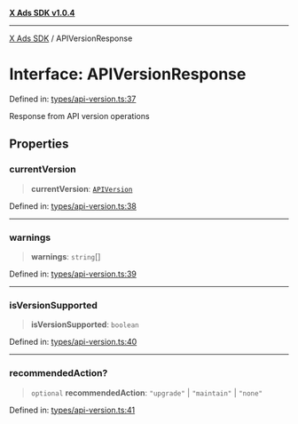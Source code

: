 [**X Ads SDK v1.0.4**](../README.md)

***

[X Ads SDK](../globals.md) / APIVersionResponse

# Interface: APIVersionResponse

Defined in: [types/api-version.ts:37](https://github.com/kage1020/x-ads-sdk/blob/main/src/types/api-version.ts#L37)

Response from API version operations

## Properties

### currentVersion

> **currentVersion**: [`APIVersion`](../enumerations/APIVersion.md)

Defined in: [types/api-version.ts:38](https://github.com/kage1020/x-ads-sdk/blob/main/src/types/api-version.ts#L38)

***

### warnings

> **warnings**: `string`[]

Defined in: [types/api-version.ts:39](https://github.com/kage1020/x-ads-sdk/blob/main/src/types/api-version.ts#L39)

***

### isVersionSupported

> **isVersionSupported**: `boolean`

Defined in: [types/api-version.ts:40](https://github.com/kage1020/x-ads-sdk/blob/main/src/types/api-version.ts#L40)

***

### recommendedAction?

> `optional` **recommendedAction**: `"upgrade"` \| `"maintain"` \| `"none"`

Defined in: [types/api-version.ts:41](https://github.com/kage1020/x-ads-sdk/blob/main/src/types/api-version.ts#L41)
